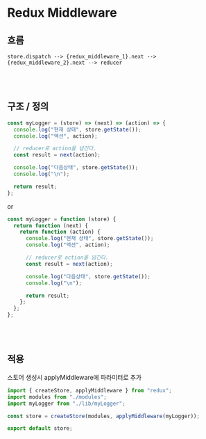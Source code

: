 # Redux Middleware

## 흐름

```
store.dispatch --> {redux_middleware_1}.next --> {redux_middleware_2}.next --> reducer
```

<br><br>

## 구조 / 정의

```javascript
const myLogger = (store) => (next) => (action) => {
  console.log("현재 상태", store.getState());
  console.log("액션", action);

  // reducer로 action을 넘긴다.
  const result = next(action);

  console.log("다음상태", store.getState());
  console.log("\n");

  return result;
};
```

or

```javascript
const myLogger = function (store) {
  return function (next) {
    return function (action) {
      console.log("현재 상태", store.getState());
      console.log("액션", action);

      // reducer로 action을 넘긴다.
      const result = next(action);

      console.log("다음상태", store.getState());
      console.log("\n");

      return result;
    };
  };
};
```

<br><br>

## 적용

스토어 생성시 applyMiddleware에 파라미터로 추가

```javascript
import { createStore, applyMiddleware } from "redux";
import modules from "./modules";
import myLogger from "./lib/myLogger";

const store = createStore(modules, applyMiddleware(myLogger));

export default store;
```
